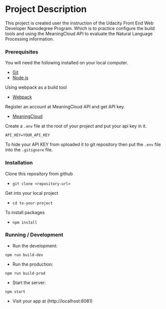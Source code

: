 # Project Description

This project is created user the instruction of the Udacity Front End Web Developer Nanodegree Program. Which is to practice configure the build tools and using the MeaningCloud API to evaluate the Natural Language Processing information.

### Prerequisites

You will need the following installed on your local computer.

- [Git](https://git-scm.com/)
- [Node.js](https://nodejs.org/en/)

Using webpack as a build tool

- [Webpack](https://webpack.js.org/)

Register an account at MeaningCloud API and get API key.

- [MeaningCloud](https://www.meaningcloud.com/)

Create a `.env` file at the root of your project and put your api key in it.

```
API_KEY=YOUR_API_KEY
```

To hide your API KEY from uploaded it to git repository then put the `.env` file into the `.gitignore` file.

### Installation

Clone this repository from github

- `git clone <repository-url>`

Get into your local project

- `cd to-your-project`

To install packages

- `npm install`

### Running / Development

- Run the development:

`npm run build-dev`

- Run the production:

`npm run build-prod`

- Start the server:

`npm start`

- Visit your app at (http://localhost:8081)
